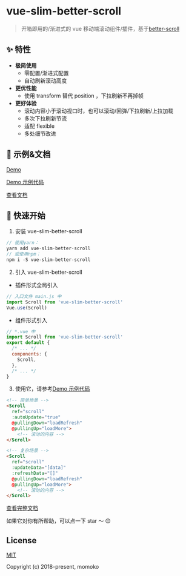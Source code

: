 # vue-slim-better-scroll

> 开箱即用的/渐进式的 vue 移动端滚动组件/插件，基于[better-scroll](https://github.com/ustbhuangyi/better-scroll)

## ✨ 特性

* **极简使用**
  * 零配置/渐进式配置
  * 自动刷新滚动高度
* **更优性能**
  * 使用 transform 替代 position ，下拉刷新不再掉帧
* **更好体验**
  * 滚动内容小于滚动视口时，也可以滚动/回弹/下拉刷新/上拉加载
  * 多次下拉刷新节流
  * 适配 flexible
  * 多处细节改进

## 🐠 示例&文档

[Demo](https://wannaxiao.github.io/vue-slim-better-scroll/page/)

[Demo 示例代码](https://github.com/wannaxiao/vue-slim-better-scroll/blob/master/src/App.vue)

[查看文档](https://wannaxiao.github.io/vue-slim-better-scroll/docs/dist/)

## 🚀 快速开始

1.  安装 vue-slim-better-scroll

```js
// 使用yarn：
yarn add vue-slim-better-scroll
// 或使用npm：
npm i -S vue-slim-better-scroll
```

2.  引入 vue-slim-better-scroll

* 插件形式全局引入

```js
// 入口文件 main.js 中
import Scroll from 'vue-slim-better-scroll'
Vue.use(Scroll)
```

* 组件形式引入

```js
// *.vue 中
import Scroll from 'vue-slim-better-scroll'
export default {
  /* ... */
  components: {
    Scroll,
  },
  /* ... */
}
```

3.  使用它，请参考[Demo 示例代码](https://github.com/wannaxiao/vue-slim-better-scroll/blob/master/src/App.vue)

```html
<!-- 简单场景 -->
<Scroll
  ref="scroll"
  :autoUpdate="true"
  @pullingDown="loadRefresh"
  @pullingUp="loadMore">
    <!-- 滚动的内容 -->
</Scroll>

<!-- 复杂场景 -->
<Scroll
  ref="scroll"
  :updateData="[data]"
  :refreshData="[]"
  @pullingDown="loadRefresh"
  @pullingUp="loadMore">
    <!-- 滚动的内容 -->
</Scroll>
```

[查看完整文档](https://wannaxiao.github.io/vue-slim-better-scroll/docs/dist/)

如果它对你有所帮助，可以点一下 star ～ 😊

## License

[MIT](http://opensource.org/licenses/MIT)

Copyright (c) 2018-present, momoko
